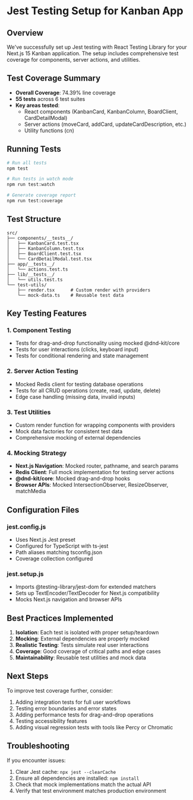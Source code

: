 # Jest Testing Setup for Kanban App

## Overview
We've successfully set up Jest testing with React Testing Library for your Next.js 15 Kanban application. The setup includes comprehensive test coverage for components, server actions, and utilities.

## Test Coverage Summary
- **Overall Coverage**: 74.39% line coverage
- **55 tests** across 6 test suites
- **Key areas tested**:
  - React components (KanbanCard, KanbanColumn, BoardClient, CardDetailModal)
  - Server actions (moveCard, addCard, updateCardDescription, etc.)
  - Utility functions (cn)

## Running Tests

```bash
# Run all tests
npm test

# Run tests in watch mode
npm run test:watch

# Generate coverage report
npm run test:coverage
```

## Test Structure

```
src/
├── components/__tests__/
│   ├── KanbanCard.test.tsx
│   ├── KanbanColumn.test.tsx
│   ├── BoardClient.test.tsx
│   └── CardDetailModal.test.tsx
├── app/__tests__/
│   └── actions.test.ts
├── lib/__tests__/
│   └── utils.test.ts
└── test-utils/
    ├── render.tsx      # Custom render with providers
    └── mock-data.ts    # Reusable test data
```

## Key Testing Features

### 1. Component Testing
- Tests for drag-and-drop functionality using mocked @dnd-kit/core
- Tests for user interactions (clicks, keyboard input)
- Tests for conditional rendering and state management

### 2. Server Action Testing
- Mocked Redis client for testing database operations
- Tests for all CRUD operations (create, read, update, delete)
- Edge case handling (missing data, invalid inputs)

### 3. Test Utilities
- Custom render function for wrapping components with providers
- Mock data factories for consistent test data
- Comprehensive mocking of external dependencies

### 4. Mocking Strategy
- **Next.js Navigation**: Mocked router, pathname, and search params
- **Redis Client**: Full mock implementation for testing server actions
- **@dnd-kit/core**: Mocked drag-and-drop hooks
- **Browser APIs**: Mocked IntersectionObserver, ResizeObserver, matchMedia

## Configuration Files

### jest.config.js
- Uses Next.js Jest preset
- Configured for TypeScript with ts-jest
- Path aliases matching tsconfig.json
- Coverage collection configured

### jest.setup.js
- Imports @testing-library/jest-dom for extended matchers
- Sets up TextEncoder/TextDecoder for Next.js compatibility
- Mocks Next.js navigation and browser APIs

## Best Practices Implemented

1. **Isolation**: Each test is isolated with proper setup/teardown
2. **Mocking**: External dependencies are properly mocked
3. **Realistic Testing**: Tests simulate real user interactions
4. **Coverage**: Good coverage of critical paths and edge cases
5. **Maintainability**: Reusable test utilities and mock data

## Next Steps

To improve test coverage further, consider:
1. Adding integration tests for full user workflows
2. Testing error boundaries and error states
3. Adding performance tests for drag-and-drop operations
4. Testing accessibility features
5. Adding visual regression tests with tools like Percy or Chromatic

## Troubleshooting

If you encounter issues:
1. Clear Jest cache: `npx jest --clearCache`
2. Ensure all dependencies are installed: `npm install`
3. Check that mock implementations match the actual API
4. Verify that test environment matches production environment